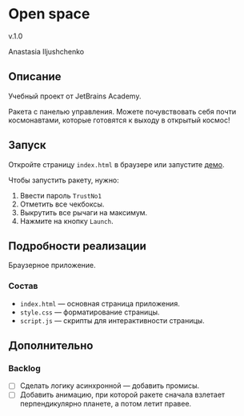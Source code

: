 # Open space
v.1.0

Anastasia Iljushchenko

## Описание

Учебный проект от JetBrains Academy.

Ракета с панелью управления. Можете почувствовать себя почти космонавтами, которые готовятся к выходу в открытый космос!

## Запуск

Откройте страницу `index.html` в браузере или запустите [демо]().

Чтобы запустить ракету, нужно:
1. Ввести пароль `TrustNo1`
2. Отметить все чекбоксы.
3. Выкрутить все рычаги на максимум.
4. Нажмите на кнопку `Launch`.

## Подробности реализации

Браузерное приложение. 

### Состав
- `index.html` — основная страница приложения.
- `style.css` — форматирование страницы.
- `script.js` — скрипты для интерактивности страницы.

## Дополнительно


### Backlog

- [ ] Сделать логику асинхронной — добавить промисы.
- [ ] Добавить анимацию, при которой ракете сначала взлетает перпендикулярно планете, а потом летит правее.